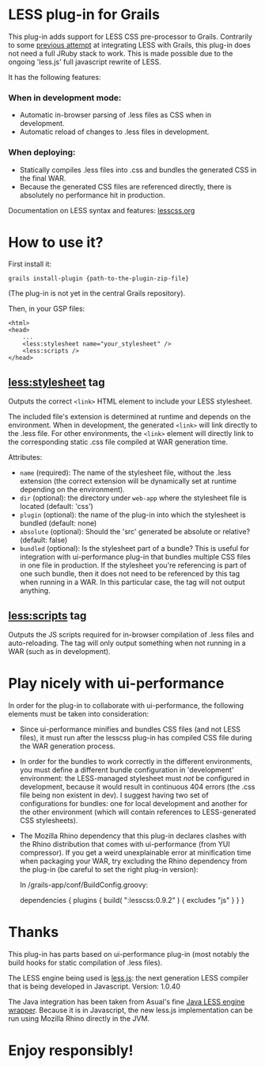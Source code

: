 # LESS plug-in for Grails

This plug-in adds support for LESS CSS pre-processor to Grails. Contrarily to some [previous attempt](http://johnnywey.wordpress.com/2010/03/02/grails-less-css-plugin/)
at integrating LESS with Grails, this plug-in does not need a full JRuby stack to work. This is made possible due to the ongoing
'less.js' full javascript rewrite of LESS.

It has the following features:

### When in development mode:
 * Automatic in-browser parsing of .less files as CSS when in development.
 * Automatic reload of changes to .less files in development.

### When deploying:
 * Statically compiles .less files into .css and bundles the generated CSS in the final WAR.
 * Because the generated CSS files are referenced directly, there is absolutely no performance hit in production.

Documentation on LESS syntax and features: [lesscss.org](http://lesscss.org)


# How to use it?

First install it:

    grails install-plugin {path-to-the-plugin-zip-file}

(The plug-in is not yet in the central Grails repository).

Then, in your GSP files:

    <html>
    <head>
        ...
        <less:stylesheet name="your_stylesheet" />
        <less:scripts />
    </head>


## <less:stylesheet> tag

Outputs the correct `<link>` HTML element to include your LESS stylesheet.

The included file's extension is determined at runtime and depends on the environment.
When in development, the generated `<link>` will link directly to the .less file.
For other environments, the `<link>` element will directly link to the corresponding static .css file
compiled at WAR generation time.

Attributes:

  * `name` (required): The name of the stylesheet file, without the .less extension (the correct extension will be dynamically
  set at runtime depending on the environment).
  * `dir` (optional): the directory under `web-app` where the stylesheet file is located (default: 'css')
  * `plugin` (optional): the name of the plug-in into which the stylesheet is bundled (default: none)
  * `absolute` (optional): Should the 'src' generated be absolute or relative? (default: false)
  * `bundled` (optional): Is the stylesheet part of a bundle? This is useful for integration with ui-performance
  plug-in that bundles multiple CSS files in one file in production. If the stylesheet you're referencing is part of one such bundle,
  then it does not need to be referenced by this tag when running in a WAR. In this particular case, the tag will not output anything.

## <less:scripts> tag

Outputs the JS scripts required for in-browser compilation of .less files and auto-reloading.
The tag will only output something when not running in a WAR (such as in development).

# Play nicely with ui-performance

In order for the plug-in to collaborate with ui-performance, the following elements must be taken
into consideration:

 * Since ui-performance minifies and bundles CSS files (and not LESS files), it must run after the lesscss plug-in has
 compiled CSS file during the WAR generation process.
 * In order for the bundles to work correctly in the different environments, you must define a different
 bundle configuration in 'development' environment: the LESS-managed stylesheet must *not* be configured in
 development, because it would result in continuous 404 errors (the .css file being non existent in dev).
 I suggest having two set of configurations for bundles: one for local development and another for the other
 environment (which will contain references to LESS-generated CSS stylesheets).
 * The Mozilla Rhino dependency that this plug-in declares clashes with the Rhino distribution that comes
 with ui-performance (from YUI compressor). If you get a weird unexplainable error at minification time when packaging
 your WAR, try excluding the Rhino dependency from the plug-in (be careful to set the right plug-in version):

     In /grails-app/conf/BuildConfig.groovy:

     dependencies {
        plugins {
            build( ":lesscss:0.9.2" ) {
                excludes "js"
            }
        }
     }


# Thanks

This plug-in has parts based on ui-performance plug-in (most notably the build hooks for static compilation of .less files).

The LESS engine being used is [less.js](https://github.com/cloudhead/less.js/tree/): the next generation LESS compiler that is being developed in Javascript.
Version: 1.0.40

The Java integration has been taken from Asual's fine [Java LESS engine wrapper](https://github.com/asual/lesscss-engine).
Because it is in Javascript, the new less.js implementation can be run using Mozilla Rhino directly in the JVM.

# Enjoy responsibly!
